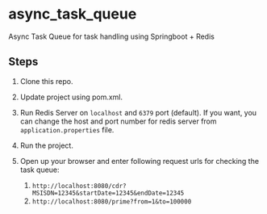 # async_task_queue
Async Task Queue for task handling using Springboot + Redis

## Steps
1. Clone this repo.
2. Update project using pom.xml.
3. Run Redis Server on `localhost` and `6379` port (default). If you want, you can change the host and port number for redis server from `application.properties` file.
4. Run the project.
5. Open up your browser and enter following request urls for checking the task queue:

    1. `http://localhost:8080/cdr?MSISDN=12345&startDate=12345&endDate=12345`
    2. `http://localhost:8080/prime?from=1&to=100000`
